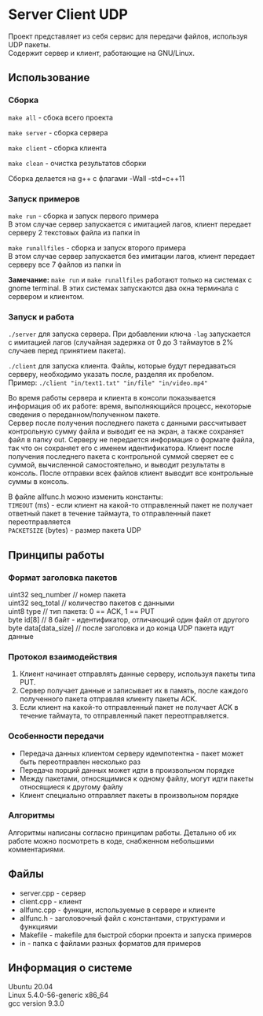 # Server Client UDP

Проект представляет из себя сервис для передачи файлов, используя UDP пакеты.  
Содержит сервер и клиент, работающие на GNU/Linux.

## Использование

### Сборка
`make all` - сбока всего проекта</p>
`make server` - сборка сервера</p>
`make client` - сборка клиента</p>
`make clean` - очистка результатов сборки</p>
Сборка делается на g++ с флагами -Wall -std=c++11

### Запуск примеров
`make run` - сборка и запуск первого примера  
В этом случае сервер запускается с имитацией лагов, клиент передает серверу 2 текстовых файла из папки in</p>
`make runallfiles` - сборка и запуск второго примера  
В этом случае сервер запускается без имитации лагов, клиент передает серверу все 7 файлов из папки in</p>
__Замечание:__ `make run` и `make runallfiles` работают только на системах с gnome terminal. В этих системах запускаются два окна терминала с сервером и клиентом.

### Запуск и работа
`./server` для запуска сервера. При добавлении ключа `-lag` запускается с имитацией лагов (случайная задержка от 0 до 3 таймаутов в 2% случаев перед принятием пакета).</p>
`./client` для запуска клиента. Файлы, которые будут передаваться серверу, необходимо указать после, разделяя их пробелом.  
Пример: `./client "in/text1.txt" "in/file" "in/video.mp4"`</p>
Во время работы сервера и клиента в консоли показывается информация об их работе: время, выполняющийся процесс, некоторые сведения о переданном/полученном пакете.  
Сервер после получения последнего пакета с данными рассчитывает контрольную сумму файла и выводит ее на экран, а также сохраняет файл в папку out.
Серверу не передается информация о формате файла, так что он сохраняет его с именем идентификатора. 
Клиент после получения последнего пакета с контрольной суммой сверяет ее с суммой, вычисленной самостоятельно, и выводит результаты в консоль.
После отправки всех файлов клиент выводит все контрольные суммы в консоль.</p>
В файле allfunc.h можно изменить константы:  
`TIMEOUT` (ms) - если клиент на какой-то отправленный пакет не получает ответный пакет в течение таймаута, то отправленный пакет переотправляется  
`PACKETSIZE` (bytes) - размер пакета UDP  

## Принципы работы

### Формат заголовка пакетов
uint32 seq_number // номер пакета  
uint32 seq_total // количество пакетов с данными  
uint8 type // тип пакета: 0 == ACK, 1 == PUT  
byte id[8] // 8 байт - идентификатор, отличающий один файл от другого  
byte data[data_size] // после заголовка и до конца UDP пакета идут данные  


### Протокол взаимодействия
1. Клиент начинает отправлять данные серверу, используя пакеты типа PUT.
2. Сервер получает данные и записывает их в память, после каждого полученного пакета отправляя клиенту пакеты ACK.
3. Если клиент на какой-то отправленный пакет не получает ACK в течение таймаута, то отправленный пакет переотправляется.

### Особенности передачи
* Передача данных клиентом серверу идемпотентна - пакет может быть переотправлен несколько раз
* Передача порций данных может идти в произвольном порядке
* Между пакетами, относящимися к одному файлу, могут идти пакеты относящиеся к другому файлу
* Клиент специально отправляет пакеты в произвольном порядке

### Алгоритмы
Алгоритмы написаны согласно принципам работы. Детально об их работе можно посмотреть в коде, снабженном небольшими комментариями.

## Файлы
* server.cpp - сервер  
* client.cpp - клиент  
* allfunc.cpp - функции, используемые в сервере и клиенте  
* allfunc.h - заголовочный файл с константами, структурами и функциями  
* Makefile - makefile для быстрой сборки проекта и запуска примеров  
* in - папка с файлами разных форматов для примеров  

## Информация о системе
Ubuntu 20.04  
Linux 5.4.0-56-generic x86_64  
gcc version 9.3.0  
